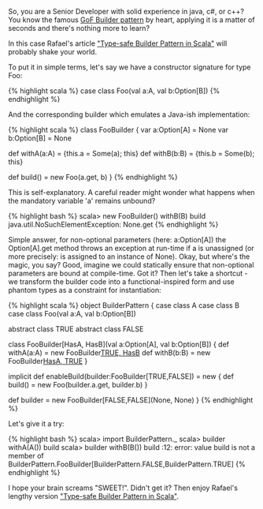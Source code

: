 So, you are a Senior Developer with solid experience in java, c#, or c++? You know the famous <a href="http://en.wikipedia.org/wiki/Builder_pattern" target="_blank">GoF Builder pattern</a> by heart, applying it is a matter of seconds and there's nothing more to learn?

In this case Rafael's article <a href="http://blog.rafaelferreira.net/2008/07/type-safe-builder-pattern-in-scala.html" target="_blank">"Type-safe Builder Pattern in Scala"</a> will probably shake your world.

To put it in simple terms, let's say we have a constructor signature for type Foo:

{% highlight scala %}
case class Foo(val a:A, val b:Option[B])
{% endhighlight %}

And the corresponding builder which emulates a Java-ish implementation:

{% highlight scala %}
class FooBuilder  {
  var a:Option[A] = None
  var b:Option[B] = None

  def withA(a:A) = {this.a = Some(a); this}
  def withB(b:B) = {this.b = Some(b); this}

  def build() = new Foo(a.get, b)
}
{% endhighlight %}

This is self-explanatory. A careful reader might wonder what happens when the mandatory variable 'a' remains unbound?

{% highlight bash %}
scala> new FooBuilder() withB(B) build
java.util.NoSuchElementException: None.get
{% endhighlight %}

Simple answer, for non-optional parameters (here: a:Option[A]) the Option[A].get method throws an exception at run-time if a is unassigned (or more precisely: is assigned to an instance of None).
Okay, but where's the magic, you say? Good, imagine we could statically ensure that non-optional parameters are bound at compile-time. Got it? Then let's take a shortcut - we transform the builder code into a functional-inspired form and use phantom types as a constraint for instantiation:

{% highlight scala %}
object BuilderPattern {
  case class A
  case class B
  case class Foo(val a:A, val b:Option[B])

  abstract class TRUE
  abstract class FALSE

  class FooBuilder[HasA, HasB](val a:Option[A], val b:Option[B]) {
     def withA(a:A) = new FooBuilder[TRUE, HasB](Some(a),b)
     def withB(b:B) = new FooBuilder[HasA, TRUE](a,Some(b))
  }

  implicit def enableBuild(builder:FooBuilder[TRUE,FALSE]) = new { 
     def build() = new Foo(builder.a.get, builder.b) }

  def builder = new FooBuilder[FALSE,FALSE](None, None)
}
{% endhighlight %}

Let's give it a try:

{% highlight bash %}
scala> import BuilderPattern._
scala> builder withA(A()) build
scala> builder withB(B()) build
:12: error: value build is not a member of BuilderPattern.FooBuilder[BuilderPattern.FALSE,BuilderPattern.TRUE]
{% endhighlight %}

I hope your brain screams "SWEET!". Didn't get it? Then enjoy Rafael's lengthy version <a href="http://blog.rafaelferreira.net/2008/07/type-safe-builder-pattern-in-scala.html" target="_blank">"Type-safe Builder Pattern in Scala"</a>.
